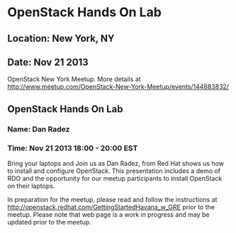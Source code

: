 # OpenStack Hands On Lab
## Location: New York, NY
## Date: Nov 21 2013

OpenStack New York Meetup. More details at <http://www.meetup.com/OpenStack-New-York-Meetup/events/144883832/>

## OpenStack Hands On Lab
### Name: Dan Radez
### Time: Nov 21 2013 18:00 - 20:00 EST

Bring your laptops and Join us as Dan Radez, from Red Hat shows us how
to install and configure OpenStack. This presentation includes a demo of
RDO and the opportunity for our meetup participants to install OpenStack
on their laptops.

In preparation for the meetup, please read and follow the instructions
at <http://openstack.redhat.com/GettingStartedHavana_w_GRE> prior to the
meetup.  Please note that web page is a work in progress and may be
updated prior to the meetup.

